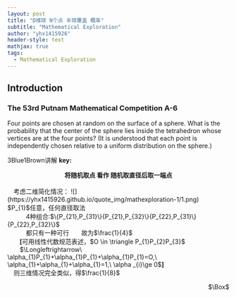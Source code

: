 ```yaml
---
layout: post
title: "D维球 N个点 半球覆盖 概率"
subtitle: "Mathematical Exploration"
author: "yhx1415926"
header-style: text
mathjax: true
tags:
  - Mathematical Exploration
---
```


## Introduction
### The 53rd Putnam Mathematical Competition A-6
Four points are chosen at random on the surface of a sphere. What is the probability that the center of the sphere lies inside the tetrahedron whose vertices are at the four points? (It is understood that each point is independently chosen relative to a uniform distribution on the sphere.)  

3Blue1Brown讲解 **key:**<br>
<center><b>将随机取点 看作 随机取直径后取一端点</b></center><br>
&emsp;考虑二维简化情况：
![](https://yhx1415926.github.io/quote_img/mathexploration-1/1.png)
&emsp;&emsp;$P_{1}$任意，任何直径取法<br>
&emsp;&emsp;&emsp;4种组合:$\{P_{21},P_{31}\}{P_{21},P_{32}\}{P_{22},P_{31}\}{P_{22},P_{32}\}$<br>
&emsp;&emsp;&emsp;都只有一种可行&emsp;&emsp;故为$\frac{1}{4}$<br>
&emsp;&emsp;<b>[</b>可用线性代数规范表述，$O \in \triangle P_{1}P_{2}P_{3}$ <br>
&emsp;&emsp;$\Longleftrightarrow\ \alpha_{1}P_{1}+\alpha_{1}P_{1}+\alpha_{1}P_{1}=O,\ \alpha_{1}+\alpha_{1}+\alpha_{1}=1,\ \alpha _{i}\ge 0$<b>]</b><br>
&emsp;则三维情况完全类似，得$\frac{1}{8}$ <p align="right">$\Box$</p><br>
